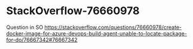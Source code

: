 # StackOverflow-76660978
Question in SO https://stackoverflow.com/questions/76660978/create-docker-image-for-azure-devops-build-agent-unable-to-locate-package-for-do/76667342#76667342
